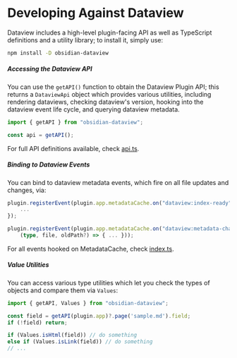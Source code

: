 # Developing Against Dataview

Dataview includes a high-level plugin-facing API as well as TypeScript definitions and a utility library; to install it,
simply use:

```bash
npm install -D obsidian-dataview
```

##### Accessing the Dataview API

You can use the `getAPI()` function to obtain the Dataview Plugin API; this returns a `DataviewApi` object which
provides various utilities, including rendering dataviews, checking dataview's version, hooking into the dataview event
life cycle, and querying dataview metadata.

```ts
import { getAPI } from "obsidian-dataview";

const api = getAPI();
```

For full API definitions available, check [api.ts](https://github.com/blacksmithgu/obsidian-dataview/blob/master/src/typings/api.d.ts).

##### Binding to Dataview Events

You can bind to dataview metadata events, which fire on all file updates and changes, via:


```ts
plugin.registerEvent(plugin.app.metadataCache.on("dataview:index-ready", () => {
    ...
});

plugin.registerEvent(plugin.app.metadataCache.on("dataview:metadata-change",
    (type, file, oldPath?) => { ... }));
```

For all events hooked on MetadataCache, check [index.ts](https://github.com/blacksmithgu/obsidian-dataview/blob/master/src/index.ts).

##### Value Utilities

You can access various type utilities which let you check the types of objects and compare them via `Values`:

~~~ts
import { getAPI, Values } from "obsidian-dataview";

const field = getAPI(plugin.app)?.page('sample.md').field;
if (!field) return;

if (Values.isHtml(field)) // do something
else if (Values.isLink(field)) // do something
// ...
~~~
